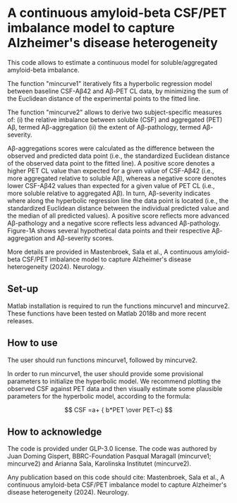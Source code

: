 # A continuous amyloid-beta CSF/PET imbalance model to capture Alzheimer's disease heterogeneity 

This code allows to estimate a continuous model for soluble/aggregated amyloid-beta imbalance. 

The function "mincurve1" iteratively fits a hyperbolic regression model between baseline CSF-Aβ42 and Aβ-PET CL data, by minimizing the sum of the Euclidean distance of the experimental points to the fitted line. 

The function "mincurve2" allows to derive two subject-specific measures of:
(i) the relative imbalance between soluble (CSF) and aggregated (PET) Aβ, termed Aβ-aggregation 
(ii) the extent of Aβ-pathology, termed Aβ-severity. 

Aβ-aggregations scores were calculated as the difference between the observed and predicted data point (i.e., the standardized Euclidean distance of the observed data point to the fitted line).  A positive score denotes a higher PET CL value than expected for a given value of CSF-Aβ42 (i.e., more aggregated relative to soluble Aβ), whereas a negative score denotes lower CSF-Aβ42 values than expected for a given value of PET CL (i.e., more soluble relative to aggregated Aβ). In turn, Aβ-severity indicates where along the hyperbolic regression line the data point is located (i.e., the standardized Euclidean distance between the individual predicted value and the median of all predicted values). A positive score reflects more advanced Aβ-pathology and a negative score reflects less advanced Aβ-pathology. Figure-1A shows several hypothetical data points and their respective Aβ-aggregation and Aβ-severity scores.

More details are provided in Mastenbroek, Sala et al., A continuous amyloid-beta CSF/PET imbalance model
to capture Alzheimer's disease heterogeneity (2024). Neurology.


## Set-up

Matlab installation is required to run the functions mincurve1 and mincurve2. These functions have been tested on Matlab 2018b and more recent releases.


## How to use

The user should run functions mincurve1, followed by mincurve2. 

In order to run mincurve1, the user should provide some provisional parameters to initialize the hyperbolic model. We recommend plotting the observed CSF against PET data and then visually estimate some plausible parameters for the hyperbolic model, according to the formula:

$$ CSF =a+ { b*PET \over PET-c} $$

   
## How to acknowledge

The code is provided under GLP-3.0 license. The code was authored by Juan Doming Gispert, BBRC-Foundation Pasqual Maragall (mincurve1; mincurve2) and Arianna Sala, Karolinska Institutet (mincurve2). 

Any publication based on this code should cite: Mastenbroek, Sala et al., A continuous amyloid-beta CSF/PET imbalance model
to capture Alzheimer's disease heterogeneity (2024). Neurology.
